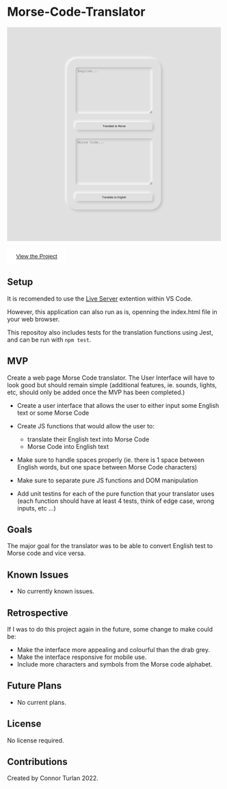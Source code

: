 ﻿# Morse-Code-Translator

<img src="preview.png" height="500px" width="500px" />

<button style="border: 1px solid white; border-radius:5px; padding: 10px 20px; background-color:white;"><a href="https://connor-turlan.github.io/Morse-Code-Translator/">View the Project</a></button>

## Setup

It is recomended to use the [Live Server](https://marketplace.visualstudio.com/items?itemName=ritwickdey.LiveServer) extention within VS Code.

However, this application can also run as is, openning the index.html file in your web browser.

This repositoy also includes tests for the translation functions using Jest, and can be run with `npm test`.

## MVP

Create a web page Morse Code translator. The User Interface will have to look good but should remain simple (additional features, ie. sounds, lights, etc, should only be added once the MVP has been completed.)

-   Create a user interface that allows the user to either input some English text or some Morse Code
-   Create JS functions that would allow the user to:

    -   translate their English text into Morse Code
    -   Morse Code into English text

-   Make sure to handle spaces properly (ie. there is 1 space between English words, but one space between Morse Code characters)
-   Make sure to separate pure JS functions and DOM manipulation

-   Add unit testins for each of the pure function that your translator uses (each function should have at least 4 tests, think of edge case, wrong inputs, etc ...)

## Goals

The major goal for the translator was to be able to convert English test to Morse code and vice versa.

## Known Issues

-   No currently known issues.

## Retrospective

If I was to do this project again in the future, some change to make could be:

-   Make the interface more appealing and colourful than the drab grey.
-   Make the interface responsive for mobile use.
-   Include more characters and symbols from the Morse code alphabet.

## Future Plans

-   No current plans.

## License

No license required.

## Contributions

Created by Connor Turlan 2022.
